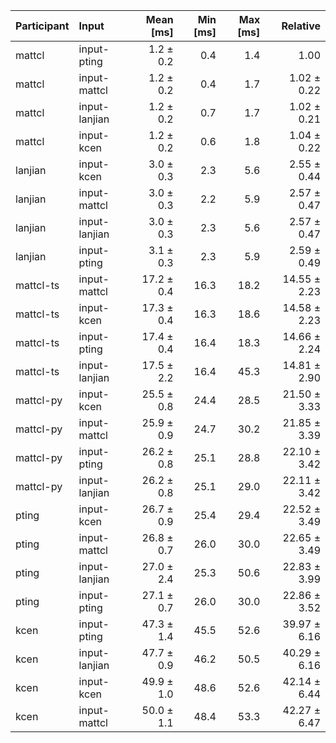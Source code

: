 | Participant | Input | Mean [ms] | Min [ms] | Max [ms] | Relative |
|:---|:---|---:|---:|---:|---:|
| mattcl | input-pting | 1.2 ± 0.2 | 0.4 | 1.4 | 1.00 |
| mattcl | input-mattcl | 1.2 ± 0.2 | 0.4 | 1.7 | 1.02 ± 0.22 |
| mattcl | input-lanjian | 1.2 ± 0.2 | 0.7 | 1.7 | 1.02 ± 0.21 |
| mattcl | input-kcen | 1.2 ± 0.2 | 0.6 | 1.8 | 1.04 ± 0.22 |
| lanjian | input-kcen | 3.0 ± 0.3 | 2.3 | 5.6 | 2.55 ± 0.44 |
| lanjian | input-mattcl | 3.0 ± 0.3 | 2.2 | 5.9 | 2.57 ± 0.47 |
| lanjian | input-lanjian | 3.0 ± 0.3 | 2.3 | 5.6 | 2.57 ± 0.47 |
| lanjian | input-pting | 3.1 ± 0.3 | 2.3 | 5.9 | 2.59 ± 0.49 |
| mattcl-ts | input-mattcl | 17.2 ± 0.4 | 16.3 | 18.2 | 14.55 ± 2.23 |
| mattcl-ts | input-kcen | 17.3 ± 0.4 | 16.3 | 18.6 | 14.58 ± 2.23 |
| mattcl-ts | input-pting | 17.4 ± 0.4 | 16.4 | 18.3 | 14.66 ± 2.24 |
| mattcl-ts | input-lanjian | 17.5 ± 2.2 | 16.4 | 45.3 | 14.81 ± 2.90 |
| mattcl-py | input-kcen | 25.5 ± 0.8 | 24.4 | 28.5 | 21.50 ± 3.33 |
| mattcl-py | input-mattcl | 25.9 ± 0.9 | 24.7 | 30.2 | 21.85 ± 3.39 |
| mattcl-py | input-pting | 26.2 ± 0.8 | 25.1 | 28.8 | 22.10 ± 3.42 |
| mattcl-py | input-lanjian | 26.2 ± 0.8 | 25.1 | 29.0 | 22.11 ± 3.42 |
| pting | input-kcen | 26.7 ± 0.9 | 25.4 | 29.4 | 22.52 ± 3.49 |
| pting | input-mattcl | 26.8 ± 0.7 | 26.0 | 30.0 | 22.65 ± 3.49 |
| pting | input-lanjian | 27.0 ± 2.4 | 25.3 | 50.6 | 22.83 ± 3.99 |
| pting | input-pting | 27.1 ± 0.7 | 26.0 | 30.0 | 22.86 ± 3.52 |
| kcen | input-pting | 47.3 ± 1.4 | 45.5 | 52.6 | 39.97 ± 6.16 |
| kcen | input-lanjian | 47.7 ± 0.9 | 46.2 | 50.5 | 40.29 ± 6.16 |
| kcen | input-kcen | 49.9 ± 1.0 | 48.6 | 52.6 | 42.14 ± 6.44 |
| kcen | input-mattcl | 50.0 ± 1.1 | 48.4 | 53.3 | 42.27 ± 6.47 |
